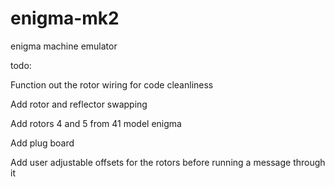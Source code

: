 # enigma-mk2
 enigma machine emulator

 todo:

 Function out the rotor wiring for code cleanliness

 Add rotor and reflector swapping

 Add rotors 4 and 5 from 41 model enigma

 Add plug board

 Add user adjustable offsets for the rotors before running a message through it
